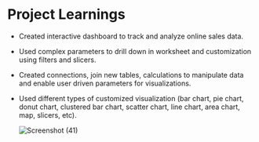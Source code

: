 # Project Learnings

* Created interactive dashboard to track and analyze online sales data.

* Used complex parameters to drill down in worksheet and customization using filters and slicers.

* Created connections, join new tables, calculations to manipulate data and enable user driven parameters for visualizations.
  
* Used different types of customized visualization (bar chart, pie chart, donut chart, clustered bar chart, scatter chart, line chart, area chart, map, slicers, etc).

  ![Screenshot (41)](https://github.com/PRANITAWANI/Ecommerce-Sales-PowerBI-Project/assets/135104675/954c3bf6-64f3-4ac1-9ebd-00d697187cba)


